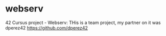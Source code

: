 # webserv
42 Cursus project - Webserv: THis is a team project, my partner on it was dperez42 https://github.com/dperez42
